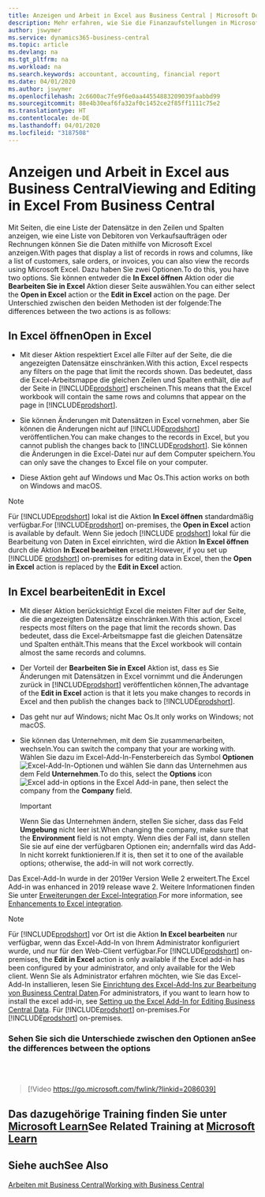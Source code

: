 ```yaml
---
title: Anzeigen und Arbeit in Excel aus Business Central | Microsoft Docs
description: Mehr erfahren, wie Sie die Finanzaufstellungen in Microsoft Excel von  Business Central für eine Analyse der Daten öffnen können.
author: jswymer
ms.service: dynamics365-business-central
ms.topic: article
ms.devlang: na
ms.tgt_pltfrm: na
ms.workload: na
ms.search.keywords: accountant, accounting, financial report
ms.date: 04/01/2020
ms.author: jswymer
ms.openlocfilehash: 2c6600ac7fe9f6e0aa44554883209039faabbd99
ms.sourcegitcommit: 88e4b30eaf6fa32af0c1452ce2f85ff1111c75e2
ms.translationtype: HT
ms.contentlocale: de-DE
ms.lasthandoff: 04/01/2020
ms.locfileid: "3187508"
---
```

# <a name="viewing-and-editing-in-excel-from-business-central"></a><span data-ttu-id="8e7d2-103">Anzeigen und Arbeit in Excel aus Business Central</span><span class="sxs-lookup"><span data-stu-id="8e7d2-103">Viewing and Editing in Excel From Business Central</span></span>

<span data-ttu-id="8e7d2-104">Mit Seiten, die eine Liste der Datensätze in den Zeilen und Spalten anzeigen, wie eine Liste von Debitoren von Verkaufsaufträgen oder Rechnungen können Sie die Daten mithilfe von Microsoft Excel anzeigen.</span><span class="sxs-lookup"><span data-stu-id="8e7d2-104">With pages that display a list of records in rows and columns, like a list of customers, sale orders, or invoices, you can also view the records using Microsoft Excel.</span></span> <span data-ttu-id="8e7d2-105">Dazu haben Sie zwei Optionen.</span><span class="sxs-lookup"><span data-stu-id="8e7d2-105">To do this, you have two options.</span></span> <span data-ttu-id="8e7d2-106">Sie können entweder die **In Excel öffnen** Aktion oder die **Bearbeiten Sie in Excel** Aktion dieser Seite auswählen.</span><span class="sxs-lookup"><span data-stu-id="8e7d2-106">You can either select the **Open in Excel** action or the **Edit in Excel** action on the page.</span></span> <span data-ttu-id="8e7d2-107">Der Unterschied zwischen den beiden Methoden ist der folgende:</span><span class="sxs-lookup"><span data-stu-id="8e7d2-107">The differences between the two actions is as follows:</span></span>  

## <a name="open-in-excel"></a><span data-ttu-id="8e7d2-108">In Excel öffnen</span><span class="sxs-lookup"><span data-stu-id="8e7d2-108">Open in Excel</span></span>

- <span data-ttu-id="8e7d2-109">Mit dieser Aktion respektiert Excel alle Filter auf der Seite, die die angezeigten Datensätze einschränken.</span><span class="sxs-lookup"><span data-stu-id="8e7d2-109">With this action, Excel respects any filters on the page that limit the records shown.</span></span> <span data-ttu-id="8e7d2-110">Das bedeutet, dass die Excel-Arbeitsmappe die gleichen Zeilen und Spalten enthält, die auf der Seite in [!INCLUDE[prodshort](includes/prodshort.md)] erscheinen.</span><span class="sxs-lookup"><span data-stu-id="8e7d2-110">This means that the Excel workbook will contain the same rows and columns that appear on the page in [!INCLUDE[prodshort](includes/prodshort.md)].</span></span>

- <span data-ttu-id="8e7d2-111">Sie können Änderungen mit Datensätzen in Excel vornehmen, aber Sie können die Änderungen nicht auf  [!INCLUDE[prodshort](includes/prodshort.md)] veröffentlichen.</span><span class="sxs-lookup"><span data-stu-id="8e7d2-111">You can make changes to the records in Excel, but you cannot publish the changes back to [!INCLUDE[prodshort](includes/prodshort.md)].</span></span> <span data-ttu-id="8e7d2-112">Sie können die Änderungen in die Excel-Datei nur auf dem Computer speichern.</span><span class="sxs-lookup"><span data-stu-id="8e7d2-112">You can only save the changes to Excel file on your computer.</span></span>

- <span data-ttu-id="8e7d2-113">Diese Aktion geht auf Windows und Mac Os.</span><span class="sxs-lookup"><span data-stu-id="8e7d2-113">This action works on both on Windows and macOS.</span></span>

> [!NOTE]
> <span data-ttu-id="8e7d2-114">Für [!INCLUDE[prodshort](includes/prodshort.md)] lokal ist die Aktion **In Excel öffnen** standardmäßig verfügbar.</span><span class="sxs-lookup"><span data-stu-id="8e7d2-114">For [!INCLUDE[prodshort](includes/prodshort.md)] on-premises, the **Open in Excel** action is available by default.</span></span> <span data-ttu-id="8e7d2-115">Wenn Sie jedoch [!INCLUDE [prodshort](includes/prodshort.md)] lokal für die Bearbeitung von Daten in Excel einrichten, wird die Aktion **In Excel öffnen** durch die Aktion **In Excel bearbeiten** ersetzt.</span><span class="sxs-lookup"><span data-stu-id="8e7d2-115">However, if you set up [!INCLUDE [prodshort](includes/prodshort.md)] on-premises for editing data in Excel, then the **Open in Excel** action is replaced by the **Edit in Excel** action.</span></span>

## <a name="edit-in-excel"></a><span data-ttu-id="8e7d2-116">In Excel bearbeiten</span><span class="sxs-lookup"><span data-stu-id="8e7d2-116">Edit in Excel</span></span>

- <span data-ttu-id="8e7d2-117">Mit dieser Aktion berücksichtigt Excel die meisten Filter auf der Seite, die die angezeigten Datensätze einschränken.</span><span class="sxs-lookup"><span data-stu-id="8e7d2-117">With this action, Excel respects most filters on the page that limit the records shown.</span></span> <span data-ttu-id="8e7d2-118">Das bedeutet, dass die Excel-Arbeitsmappe fast die gleichen Datensätze und Spalten enthält.</span><span class="sxs-lookup"><span data-stu-id="8e7d2-118">This means that the Excel workbook will contain almost the same records and columns.</span></span>

- <span data-ttu-id="8e7d2-119">Der Vorteil der **Bearbeiten Sie in Excel** Aktion ist, dass es Sie Änderungen mit Datensätzen in Excel vornimmt und die Änderungen zurück in [!INCLUDE[prodshort](includes/prodshort.md)] veröffentlichen können,</span><span class="sxs-lookup"><span data-stu-id="8e7d2-119">The advantage of the **Edit in Excel** action is that it lets you make changes to records in Excel and then publish the changes back to [!INCLUDE[prodshort](includes/prodshort.md)].</span></span>

- <span data-ttu-id="8e7d2-120">Das geht nur auf Windows; nicht Mac Os.</span><span class="sxs-lookup"><span data-stu-id="8e7d2-120">It only works on Windows; not macOS.</span></span>

- <span data-ttu-id="8e7d2-121">Sie können das Unternehmen, mit dem Sie zusammenarbeiten, wechseln.</span><span class="sxs-lookup"><span data-stu-id="8e7d2-121">You can switch the company that your are working with.</span></span> <span data-ttu-id="8e7d2-122">Wählen Sie dazu im Excel-Add-In-Fensterbereich das Symbol **Optionen** ![Excel-Add-In-Optionen](media/cogwheel.png "Excel-Add-In-Optionen") und wählen Sie dann das Unternehmen aus dem Feld **Unternehmen**.</span><span class="sxs-lookup"><span data-stu-id="8e7d2-122">To do this, select the **Options** icon ![Excel add-in options](media/cogwheel.png "Excel add-in options") in the Excel Add-in pane, then select the company from the **Company** field.</span></span> 

    > [!IMPORTANT]
    > <span data-ttu-id="8e7d2-123">Wenn Sie das Unternehmen ändern, stellen Sie sicher, dass das Feld **Umgebung** nicht leer ist.</span><span class="sxs-lookup"><span data-stu-id="8e7d2-123">When changing the company, make sure that the **Environment** field is not empty.</span></span> <span data-ttu-id="8e7d2-124">Wenn dies der Fall ist, dann stellen Sie sie auf eine der verfügbaren Optionen ein; andernfalls wird das Add-In nicht korrekt funktionieren.</span><span class="sxs-lookup"><span data-stu-id="8e7d2-124">If it is, then set it to one of the available options; otherwise, the add-in will not work correctly.</span></span>  

<span data-ttu-id="8e7d2-125">Das Excel-Add-In wurde in der 2019er Version Welle 2 erweitert.</span><span class="sxs-lookup"><span data-stu-id="8e7d2-125">The Excel Add-in was enhanced in 2019 release wave 2.</span></span> <span data-ttu-id="8e7d2-126">Weitere Informationen finden Sie unter [Erweiterungen der Excel-Integration](/dynamics365-release-plan/2019wave2/dynamics365-business-central/enhancements-excel-integration).</span><span class="sxs-lookup"><span data-stu-id="8e7d2-126">For more information, see [Enhancements to Excel integration](/dynamics365-release-plan/2019wave2/dynamics365-business-central/enhancements-excel-integration).</span></span>

> [!NOTE]
> <span data-ttu-id="8e7d2-127">Für [!INCLUDE[prodshort](includes/prodshort.md)] vor Ort ist die Aktion **In Excel bearbeiten** nur verfügbar, wenn das Excel-Add-In von Ihrem Administrator konfiguriert wurde, und nur für den Web-Client verfügbar.</span><span class="sxs-lookup"><span data-stu-id="8e7d2-127">For [!INCLUDE[prodshort](includes/prodshort.md)] on-premises, the **Edit in Excel** action is only available if the Excel add-in has been configured by your administrator, and only available for the Web client.</span></span> <span data-ttu-id="8e7d2-128">Wenn Sie als Administrator erfahren möchten, wie Sie das Excel-Add-In installieren, lesen Sie [Einrichtung des Excel-Add-Ins zur Bearbeitung von Business Central Daten](/dynamics365/business-central/dev-itpro/administration/configuring-excel-addin).</span><span class="sxs-lookup"><span data-stu-id="8e7d2-128">For administrators, if you want to learn how to install the excel add-in, see [Setting up the Excel Add-In for Editing Business Central Data](/dynamics365/business-central/dev-itpro/administration/configuring-excel-addin).</span></span> <span data-ttu-id="8e7d2-129">Für [!INCLUDE[prodshort](includes/prodshort.md)] on-premises.</span><span class="sxs-lookup"><span data-stu-id="8e7d2-129">For [!INCLUDE[prodshort](includes/prodshort.md)] on-premises.</span></span>

### <a name="see-the-differences-between-the-options"></a><span data-ttu-id="8e7d2-130">Sehen Sie sich die Unterschiede zwischen den Optionen an</span><span class="sxs-lookup"><span data-stu-id="8e7d2-130">See the differences between the options</span></span>
<br><br>  

> [!Video https://go.microsoft.com/fwlink/?linkid=2086039]

## <a name="see-related-training-at-microsoft-learn"></a><span data-ttu-id="8e7d2-131">Das dazugehörige Training finden Sie unter [Microsoft Learn](/learn/modules/configure-powerbi-excel-dynamics-365-business-central/index)</span><span class="sxs-lookup"><span data-stu-id="8e7d2-131">See Related Training at [Microsoft Learn](/learn/modules/configure-powerbi-excel-dynamics-365-business-central/index)</span></span>

## <a name="see-also"></a><span data-ttu-id="8e7d2-132">Siehe auch</span><span class="sxs-lookup"><span data-stu-id="8e7d2-132">See Also</span></span>
[<span data-ttu-id="8e7d2-133">Arbeiten mit Business Central</span><span class="sxs-lookup"><span data-stu-id="8e7d2-133">Working with Business Central</span></span>](ui-work-product.md)  

